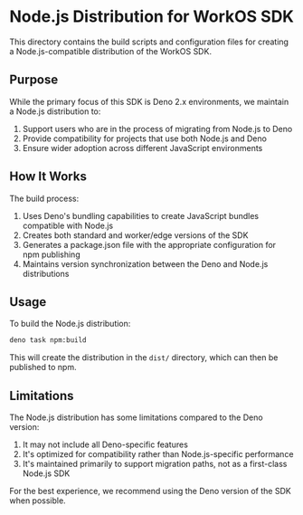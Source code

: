 # Node.js Distribution for WorkOS SDK

This directory contains the build scripts and configuration files for creating a Node.js-compatible distribution of the WorkOS SDK.

## Purpose

While the primary focus of this SDK is Deno 2.x environments, we maintain a Node.js distribution to:

1. Support users who are in the process of migrating from Node.js to Deno
2. Provide compatibility for projects that use both Node.js and Deno
3. Ensure wider adoption across different JavaScript environments

## How It Works

The build process:

1. Uses Deno's bundling capabilities to create JavaScript bundles compatible with Node.js
2. Creates both standard and worker/edge versions of the SDK
3. Generates a package.json file with the appropriate configuration for npm publishing
4. Maintains version synchronization between the Deno and Node.js distributions

## Usage

To build the Node.js distribution:

```bash
deno task npm:build
```

This will create the distribution in the `dist/` directory, which can then be published to npm.

## Limitations

The Node.js distribution has some limitations compared to the Deno version:

1. It may not include all Deno-specific features
2. It's optimized for compatibility rather than Node.js-specific performance
3. It's maintained primarily to support migration paths, not as a first-class Node.js SDK

For the best experience, we recommend using the Deno version of the SDK when possible.